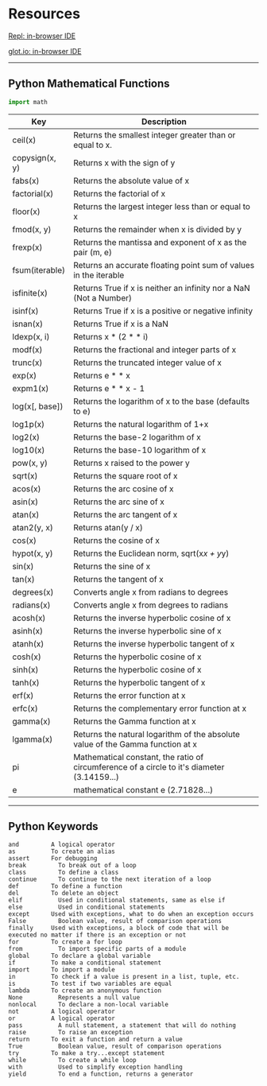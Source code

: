 # Resources

<a href="https://repl.it/" target="_blank">Repl: in-browser IDE</a>

<a href="https://glot.io/" target="_blank">glot.io: in-browser IDE</a>

---

## Python Mathematical Functions

```python
import math
```
| Key | Description |
| --- | --- |
| ceil(x)|Returns the smallest integer greater than or equal to x.|
| copysign(x, y)|Returns x with the sign of y|
| fabs(x)|Returns the absolute value of x|
| factorial(x)|Returns the factorial of x|
| floor(x)|Returns the largest integer less than or equal to x|
| fmod(x, y)|Returns the remainder when x is divided by y|
| frexp(x)|Returns the mantissa and exponent of x as the pair (m, e)|
| fsum(iterable)|Returns an accurate floating point sum of values in the iterable|
| isfinite(x)|Returns True if x is neither an infinity nor a NaN (Not a Number)|
| isinf(x)|Returns True if x is a positive or negative infinity|
| isnan(x) | Returns True if x is a NaN |
| ldexp(x, i) | Returns x * (2 * * i) |
| modf(x) | Returns the fractional and integer parts of x |
| trunc(x) | Returns the truncated integer value of x |
| exp(x) | Returns e * * x |
| expm1(x) | Returns e * * x - 1 |
| log(x[, base]) | Returns the logarithm of x to the base (defaults to e) |
| log1p(x) | Returns the natural logarithm of 1+x |
| log2(x) | Returns the base-2 logarithm of x |
| log10(x) | Returns the base-10 logarithm of x |
| pow(x, y) | Returns x raised to the power y |
| sqrt(x) | Returns the square root of x |
| acos(x) | Returns the arc cosine of x |
| asin(x) | Returns the arc sine of x |
| atan(x) | Returns the arc tangent of x |
| atan2(y, x) | Returns atan(y / x) |
| cos(x) | Returns the cosine of x |
| hypot(x, y) | Returns the Euclidean norm, sqrt(x*x + y*y) |
| sin(x) | Returns the sine of x |
| tan(x) | Returns the tangent of x |
| degrees(x) | Converts angle x from radians to degrees |
| radians(x) | Converts angle x from degrees to radians |
| acosh(x) | Returns the inverse hyperbolic cosine of x |
| asinh(x) | Returns the inverse hyperbolic sine of x |
| atanh(x) | Returns the inverse hyperbolic tangent of x |
| cosh(x) | Returns the hyperbolic cosine of x |
| sinh(x) | Returns the hyperbolic cosine of x |
| tanh(x) | Returns the hyperbolic tangent of x |
| erf(x) | Returns the error function at x |
| erfc(x) | Returns the complementary error function at x |
| gamma(x) | Returns the Gamma function at x |
| lgamma(x) | Returns the natural logarithm of the absolute value of the Gamma function at x |
| pi | Mathematical constant, the ratio of circumference of a circle to it's diameter (3.14159...) |
| e | mathematical constant e (2.71828...) |


---

## Python Keywords

```
and	        A logical operator
as	        To create an alias
assert	    For debugging
break	      To break out of a loop
class	      To define a class
continue	  To continue to the next iteration of a loop
def	        To define a function
del	        To delete an object
elif	      Used in conditional statements, same as else if
else	      Used in conditional statements
except	    Used with exceptions, what to do when an exception occurs
False	      Boolean value, result of comparison operations
finally	    Used with exceptions, a block of code that will be executed no matter if there is an exception or not
for	        To create a for loop
from	      To import specific parts of a module
global	    To declare a global variable
if	        To make a conditional statement
import	    To import a module
in	        To check if a value is present in a list, tuple, etc.
is	        To test if two variables are equal
lambda	    To create an anonymous function
None	      Represents a null value
nonlocal	  To declare a non-local variable
not	        A logical operator
or	        A logical operator
pass	      A null statement, a statement that will do nothing
raise	      To raise an exception
return	    To exit a function and return a value
True	      Boolean value, result of comparison operations
try	        To make a try...except statement
while	      To create a while loop
with	      Used to simplify exception handling
yield	      To end a function, returns a generator
```
